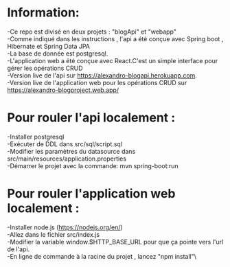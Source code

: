 # Information:

-Ce repo est divisé en deux projets : "blogApi" et "webapp"\
-Comme indiqué dans les instructions , l'api a été conçue avec Spring boot , Hibernate et Spring Data JPA\
-La base de donnée est postgresql.\
-L'application web a été conçue avec React.C'est un simple interface pour gérer les opérations CRUD\
-Version live de l'api sur https://alexandro-blogapi.herokuapp.com. \
-Version live de l'application web pour les opérations CRUD sur  https://alexandro-blogproject.web.app/

# Pour rouler l'api localement :
-Installer postgresql\
-Exécuter de DDL dans src/sql/script.sql\
-Modifier les paramètres du datasource dans src/main/resources/application.properties \
-Démarrer le projet avec la commande: mvn spring-boot:run

# Pour rouler l'application web localement :
-Installer node.js (https://nodejs.org/en/) \
-Allez dans le fichier src/index.js\
-Modifier la variable window.$HTTP_BASE_URL pour que ça pointe vers l'url de l'api.\
-En ligne de commande à la racine du projet , lancez "npm install"\


